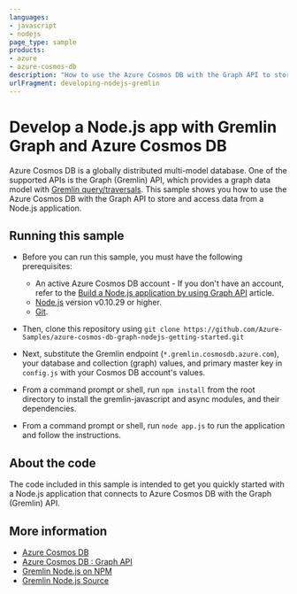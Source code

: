 ```yaml
---
languages:
- javascript
- nodejs
page_type: sample
products:
- azure
- azure-cosmos-db
description: "How to use the Azure Cosmos DB with the Graph API to store and access data from a Node.js application."
urlFragment: developing-nodejs-gremlin
---
```


# Develop a Node.js app with Gremlin Graph and Azure Cosmos DB

Azure Cosmos DB is a globally distributed multi-model database. One of the supported APIs is the Graph (Gremlin) API, which provides a graph data model with [Gremlin query/traversals](https://tinkerpop.apache.org/gremlin.html). This sample shows you how to use the Azure Cosmos DB with the Graph API to store and access data from a Node.js application.

## Running this sample

* Before you can run this sample, you must have the following prerequisites:

	* An active Azure Cosmos DB account - If you don't have an account, refer to the [Build a Node.js application by using Graph API](https://docs.microsoft.com/en-us/azure/cosmos-db/create-graph-nodejs) article.
	* [Node.js](https://nodejs.org/en/) version v0.10.29 or higher.
	* [Git](http://git-scm.com/).

* Then, clone this repository using `git clone https://github.com/Azure-Samples/azure-cosmos-db-graph-nodejs-getting-started.git`

* Next, substitute the Gremlin endpoint (`*.gremlin.cosmosdb.azure.com`), your database and collection (graph) values, and primary master key in `config.js` with your Cosmos DB account's values. 

* From a command prompt or shell, run `npm install` from the root directory to install the gremlin-javascript and async modules, and their dependencies.

* From a command prompt or shell, run `node app.js` to run the application and follow the instructions.

## About the code
The code included in this sample is intended to get you quickly started with a Node.js application that connects to Azure Cosmos DB with the Graph (Gremlin) API.

## More information

- [Azure Cosmos DB](https://docs.microsoft.com/azure/cosmos-db/introduction)
- [Azure Cosmos DB : Graph API](https://docs.microsoft.com/azure/cosmos-db/graph-introduction)
- [Gremlin Node.js on NPM](https://www.npmjs.com/package/gremlin)
- [Gremlin Node.js Source](https://github.com/jbmusso/gremlin-javascript)
